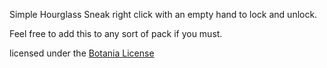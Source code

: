 Simple Hourglass
Sneak right click with an empty hand to lock and unlock.


Feel free to add this to any sort of pack if you must.

licensed under the [Botania License](http://botaniamod.net/license.php)
